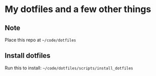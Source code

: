 # My dotfiles and a few other things

## Note
Place this repo at `~/code/dotfiles`

## Install dotfiles
Run this to install:
`~/code/dotfiles/scripts/install_dotfiles`
